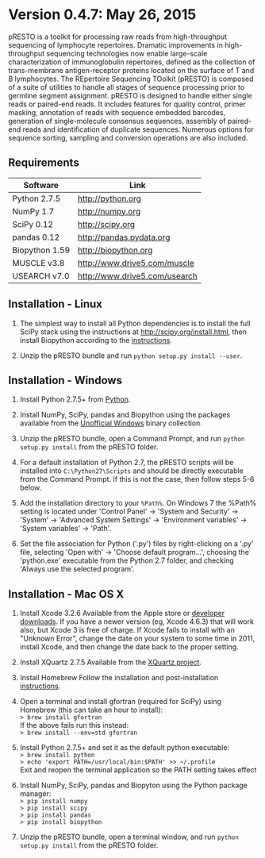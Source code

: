Version 0.4.7:  May 26, 2015
===============================================================================

pRESTO is a toolkit for processing raw reads from high-throughput sequencing 
of lymphocyte repertoires. Dramatic improvements in high-throughput sequencing 
technologies now enable large-scale characterization of immunoglobulin 
repertoires, defined as the collection of trans-membrane antigen-receptor 
proteins located on the surface of T and B lymphocytes. The REpertoire 
Sequencing TOolkit (pRESTO) is composed of a suite of utilities to handle all 
stages of sequence processing prior to germline segment assignment. pRESTO is 
designed to handle either single reads or paired-end reads. It includes 
features for quality control, primer masking, annotation of reads with sequence 
embedded barcodes, generation of single-molecule consensus sequences, assembly 
of paired-end reads and identification of duplicate sequences. Numerous options 
for sequence sorting, sampling and conversion operations are also included.


Requirements
-------------------------------------------------------------------------------

Software        | Link
--------------- | -----------------------------
Python 2.7.5    | http://python.org
NumPy 1.7       | http://numpy.org
SciPy 0.12      | http://scipy.org
pandas 0.12     | http://pandas.pydata.org
Biopython 1.59  | http://biopython.org
MUSCLE v3.8     | http://www.drive5.com/muscle
USEARCH v7.0    | http://www.drive5.com/usearch


Installation - Linux
-------------------------------------------------------------------------------

1. The simplest way to install all Python dependencies is to install the full 
   SciPy stack using the instructions at http://scipy.org/install.html, then 
   install Biopython according to the 
   [instructions](http://biopython.org/DIST/docs/install/Installation.html).

2. Unzip the pRESTO bundle and run `python setup.py install --user`.


Installation - Windows
-------------------------------------------------------------------------------

1. Install Python 2.7.5+ from [Python](http://python.org/download).

2. Install NumPy, SciPy, pandas and Biopython using the packages available 
   from the [Unofficial Windows](http://www.lfd.uci.edu/~gohlke/pythonlibs)
   binary collection.

3. Unzip the pRESTO bundle, open a Command Prompt, and run
   `python setup.py install` from the pRESTO folder.
   
4. For a default installation of Python 2.7, the pRESTO scripts will be 
   installed into `C:\Python27\Scripts` and should be directly executable from 
   the Command Prompt. If this is not the case, then follow steps 5-6 below.
   
5. Add the installation directory to your `%Path%`. On Windows 7 the %Path% 
   setting is located under 'Control Panel' -> 'System and Security' -> 
   'System' -> 'Advanced System Settings' -> 'Environment variables' -> 
   'System variables' -> 'Path'.

6. Set the file association for Python ('.py') files by right-clicking on a 
   '.py' file, selecting 'Open with' -> 'Choose default program...', choosing the 
   'python.exe' executable from the Python 2.7 folder, and checking 
   'Always use the selected program'.
   

Installation - Mac OS X
-------------------------------------------------------------------------------

1. Install Xcode 3.2.6
   Available from the Apple store or 
   [developer downloads](http://developer.apple.com/downloads).
   If you have a newer version (eg, Xcode 4.6.3) that will work also,
   but Xcode 3 is free of charge.  If Xcode fails to install with an
   "Unknown Error", change the date on your system to some time in 2011,
   install Xcode, and then change the date back to the proper setting.

2. Install XQuartz 2.7.5
   Available from the [XQuartz project](http://xquartz.macosforge.org/landing).

3. Install Homebrew
   Follow the installation and post-installation [instructions](http://brew.sh).

4. Open a terminal and install gfortran (required for SciPy) using Homebrew
   (this can take an hour to install):  
   `> brew install gfortran`  
   If the above fails run this instead:  
   `> brew install --env=std gfortran`
   
5. Install Python 2.7.5+ and set it as the default python executable:  
   `> brew install python`  
   `> echo 'export PATH=/usr/local/bin:$PATH' >> ~/.profile`  
   Exit and reopen the terminal application so the PATH setting takes effect

6. Install NumPy, SciPy, pandas and Biopyton using the Python package manager:  
   `> pip install numpy`  
   `> pip install scipy`  
   `> pip install pandas`  
   `> pip install biopython`  
   
7. Unzip the pRESTO bundle, open a terminal window, and run
   `python setup.py install` from the pRESTO folder.
